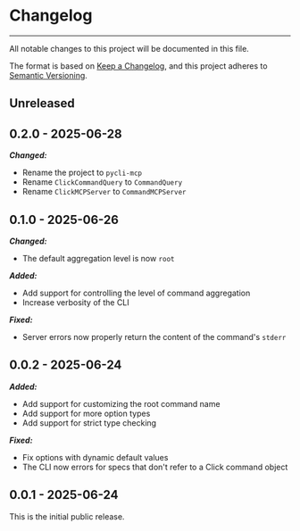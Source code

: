 # Changelog

-----

All notable changes to this project will be documented in this file.

The format is based on [Keep a Changelog](https://keepachangelog.com/en/1.0.0/), and this project adheres to [Semantic Versioning](https://semver.org/spec/v2.0.0.html).

## Unreleased

## 0.2.0 - 2025-06-28

***Changed:***

- Rename the project to `pycli-mcp`
- Rename `ClickCommandQuery` to `CommandQuery`
- Rename `ClickMCPServer` to `CommandMCPServer`

## 0.1.0 - 2025-06-26

***Changed:***

- The default aggregation level is now `root`

***Added:***

- Add support for controlling the level of command aggregation
- Increase verbosity of the CLI

***Fixed:***

- Server errors now properly return the content of the command's `stderr`

## 0.0.2 - 2025-06-24

***Added:***

- Add support for customizing the root command name
- Add support for more option types
- Add support for strict type checking

***Fixed:***

- Fix options with dynamic default values
- The CLI now errors for specs that don't refer to a Click command object

## 0.0.1 - 2025-06-24

This is the initial public release.
